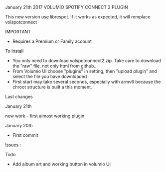 January 21th 2017
	VOLUMIO SPOTIFY CONNECT 2 PLUGIN

This new version use librespot.
If it works as expected, it will remplace volspotconnect


IMPORTANT

- Requires a Premium or Family account

To install
- You only need to download volspotconnect2.zip. Take care to download the "raw" file, not only html from github...
- From Volumio UI choose "plugins" in setting, then "upload plugin" and select the file you have downloaded
- First start may take several seconds, especially with armv6 because the chroot structure is built a this moment. 

Last changes

January 21th

new work - first almost working plugin

January 20th

- First commit

Issues : 

Todo

- Add album art and working button in volumio UI
